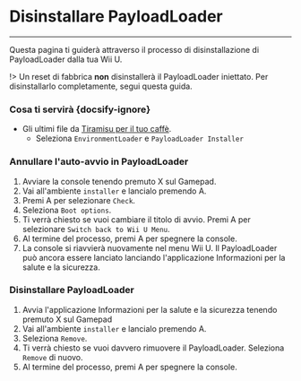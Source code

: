 # Disinstallare PayloadLoader
---
Questa pagina ti guiderà attraverso il processo di disinstallazione di PayloadLoader dalla tua Wii U.

!> Un reset di fabbrica **non** disinstallerà il PayloadLoader iniettato. Per disinstallarlo completamente, segui questa guida.

### Cosa ti servirà {docsify-ignore}

- Gli ultimi file da [Tiramisu per il tuo caffè](https://tiramisu.foryour.cafe).
    - Seleziona `EnvironmentLoader` e `PayloadLoader Installer`

### Annullare l'auto-avvio in PayloadLoader

1. Avviare la console tenendo premuto X sul Gamepad.
1. Vai all'ambiente `installer` e lancialo premendo A.
1. Premi A per selezionare `Check`.
1. Seleziona `Boot options`.
1. Ti verrà chiesto se vuoi cambiare il titolo di avvio. Premi A per selezionare `Switch back to Wii U Menu`.
1. Al termine del processo, premi A per spegnere la console.
1. La console si riavvierà nuovamente nel menu Wii U. Il PayloadLoader può ancora essere lanciato lanciando l'applicazione Informazioni per la salute e la sicurezza.

### Disinstallare PayloadLoader

1. Avvia l'applicazione Informazioni per la salute e la sicurezza tenendo premuto X sul Gamepad
1. Vai all'ambiente `installer` e lancialo premendo A.
1. Seleziona `Remove`.
1. Ti verrà chiesto se vuoi davvero rimuovere il PayloadLoader. Seleziona `Remove` di nuovo.
1. Al termine del processo, premi A per spegnere la console.